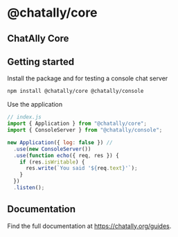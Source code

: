 # @chatally/core

## ChatAlly Core

## Getting started

Install the package and for testing a console chat server

```sh
npm install @chatally/core @chatally/console
```

Use the application

```js
// index.js
import { Application } from "@chatally/core";
import { ConsoleServer } from "@chatally/console";

new Application({ log: false }) //
  .use(new ConsoleServer())
  .use(function echo({ req, res }) {
    if (res.isWritable) {
      res.write(`You said '${req.text}'`);
    }
  })
  .listen();
```

## Documentation

Find the full documentation at https://chatally.org/guides.
